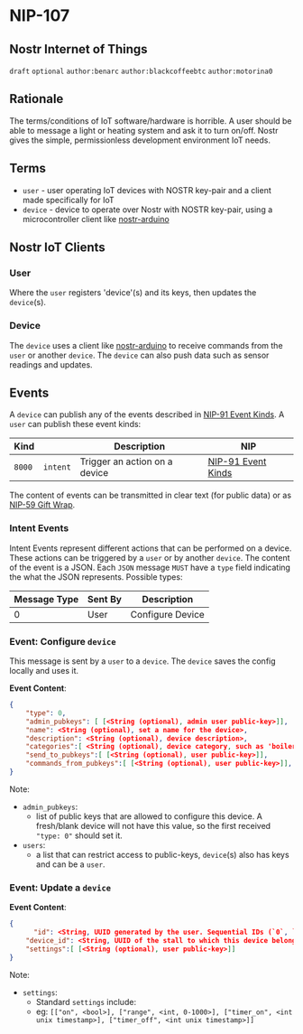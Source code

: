 NIP-107
======

Nostr Internet of Things 
-----------------------------------

`draft` `optional` `author:benarc` `author:blackcoffeebtc` `author:motorina0`

## Rationale

The terms/conditions of IoT software/hardware is horrible. A user should be able to message a light or heating system and ask it to turn on/off. Nostr gives the simple, permissionless development environment IoT needs.


## Terms

- `user` - user operating IoT devices with NOSTR key-pair and a client made specifically for IoT
- `device` - device to operate over Nostr with NOSTR key-pair, using a microcontroller client like <a href="https://github.com/lnbits/arduino-nostr">nostr-arduino</a>


## Nostr IoT Clients

### User

Where the `user` registers 'device'(s) and its keys, then updates the `device`(s).

### Device

The `device` uses a client like <a href="https://github.com/lnbits/arduino-nostr">nostr-arduino</a> to receive commands from the `user` or another `device`.
The `device` can also push data such as sensor readings and updates.

## Events

A `device` can publish any of the events described in [NIP-91 Event Kinds](https://github.com/nostr-protocol/nips/blob/iot/91.md#event-kinds).
A `user` can publish these event kinds:

| Kind   |          | Description                   | NIP                                                                                     |
|--------|----------|-------------------------------|-----------------------------------------------------------------------------------------|
| `8000` | `intent` | Trigger an action on a device | [NIP-91 Event Kinds](https://github.com/nostr-protocol/nips/blob/iot/91.md#event-kinds) |

The content of events can be transmitted in clear text (for public data) or as [NIP-59 Gift Wrap](https://github.com/staab/nips/blob/NIP-59/59.md).

### Intent Events
Intent Events represent different actions that can be performed on a device. These actions can be triggered by a `user` or by another `device`. The content of the event is a JSON.
Each `JSON` message `MUST` have a `type` field indicating the what the JSON represents. Possible types:

| Message Type | Sent By        | Description      |
|--------------|----------------|------------------|
| 0            | User           | Configure Device |

### Event: Configure `device`
This message is sent by a `user` to a `device`. The `device` saves the config locally and uses it.

**Event Content**:
```json
{
    "type": 0,
    "admin_pubkeys": [ [<String (optional), admin user public-key>]],
    "name": <String (optional), set a name for the device>,
    "description": <String (optional), device description>,
    "categories":[ <String (optional), device category, such as 'boiler'>],
    "send_to_pubkeys":[ [<String (optional), user public-key>]],
    "commands_from_pubkeys":[ [<String (optional), user public-key>]],
}
```

Note:
 - `admin_pubkeys`:
   - list of public keys that are allowed to configure this device. A fresh/blank device will not have this value, so the first received `"type: 0"` should set it.
 - `users`:
   - a list that can restrict access to public-keys, `device`(s) also has keys and can be a `user`.

### Event: Update a `device`

**Event Content**:
```json
{
      "id": <String, UUID generated by the user. Sequential IDs (`0`, `1`, `2`...) are discouraged>,
    "device_id": <String, UUID of the stall to which this device belong to>,
    "settings":[ [<String (optional), user public-key>]]
}
```

Note:
 - `settings`:
   - Standard `settings` include:
   - eg: `[["on", <bool>], ["range", <int, 0-1000>], ["timer_on", <int unix timestamp>], ["timer_off", <int unix timestamp>]]`
